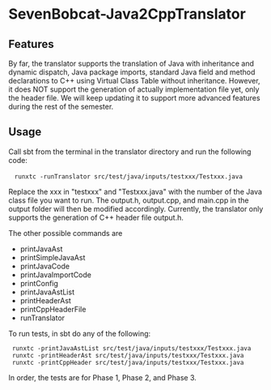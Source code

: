 # SevenBobcat-Java2CppTranslator

## Features
By far, the translator supports the translation of Java with inheritance and dynamic dispatch, Java package imports, 
standard Java field and method declarations to C++ using Virtual Class Table without inheritance.  However, it does 
NOT support the generation of actually implementation file yet, only the header file. We will keep updating it 
to support more advanced features during the rest of the semester.

## Usage
Call sbt from the terminal in the translator directory and run the following code:

&nbsp;&nbsp;&nbsp;`runxtc -runTranslator src/test/java/inputs/testxxx/Testxxx.java`

Replace the xxx in "testxxx" and "Testxxx.java" with the number of the Java class file you want to run. 
The output.h, output.cpp, and main.cpp in the output folder will then be modified accordingly.
Currently, the translator only supports the generation of C++ header file output.h.

The other possible commands are 
* printJavaAst
* printSimpleJavaAst 
* printJavaCode
* printJavaImportCode 
* printConfig
* printJavaAstList
* printHeaderAst
* printCppHeaderFile
* runTranslator                                                                  

To run tests, in sbt do any of the following:

```
 runxtc -printJavaAstList src/test/java/inputs/testxxx/Testxxx.java
 runxtc -printHeaderAst src/test/java/inputs/testxxx/Testxxx.java
 runxtc -printCppHeader src/test/java/inputs/testxxx/Testxxx.java
```

In order, the tests are for Phase 1, Phase 2, and Phase 3.

